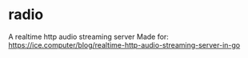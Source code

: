 # radio
A realtime http audio streaming server
Made for: https://ice.computer/blog/realtime-http-audio-streaming-server-in-go
